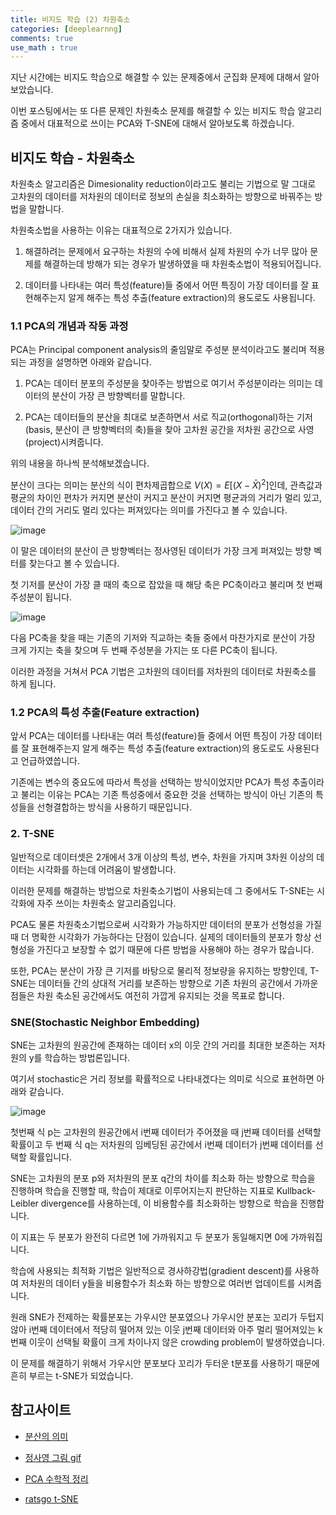 ```yaml
---
title: 비지도 학습 (2) 차원축소
categories: [deeplearnng]
comments: true
use_math : true
---
```




지난 시간에는 비지도 학습으로 해결할 수 있는 문제중에서 군집화 문제에 대해서 알아보았습니다. 

이번 포스팅에서는 또 다른 문제인 차원축소 문제를 해결할 수 있는 비지도 학습 알고리즘 중에서 대표적으로 쓰이는 PCA와 T-SNE에 대해서 알아보도록 하겠습니다.



## 비지도 학습 - 차원축소

차원축소 알고리즘은 Dimesionality reduction이라고도 불리는 기법으로 말 그대로 고차원의 데이터를 저차원의 데이터로 정보의 손실을 최소화하는 방향으로 바꿔주는 방법을 말합니다.

차원축소법을 사용하는 이유는 대표적으로 2가지가 있습니다.

1. 해결하려는 문제에서 요구하는 차원의 수에 비해서 실제 차원의 수가 너무 많아 문제를 해결하는데 방해가 되는 경우가 발생하였을 때 차원축소법이 적용되어집니다.

2. 데이터를 나타내는 여러 특성(feature)들 중에서 어떤 특징이 가장 데이터를 잘 표현해주는지 알게 해주는 특성 추출(feature extraction)의 용도로도 사용됩니다.



### 1.1 PCA의 개념과 작동 과정

PCA는 Principal component analysis의 줄임말로 주성분 분석이라고도 불리며 적용되는 과정을 설명하면 아래와 같습니다.

1. PCA는 데이터 분포의 주성분을 찾아주는 방법으로 여기서 주성분이라는 의미는 데이터의 분산이 가장 큰 방향벡터를 말합니다.

2. PCA는 데이터들의 분산을 최대로 보존하면서 서로 직교(orthogonal)하는 기저(basis, 분산이 큰 방향벡터의 축)들을 찾아 고차원 공간을 저차원 공간으로 사영(project)시켜줍니다.

위의 내용을 하나씩 분석해보겠습니다.

분산이 크다는 의미는 분산의 식이 편차제곱합으로 $V(X) = E[(X-\bar{X})^2]$​​​인데, 관측값과 평균의 차이인 편차가 커지면 분산이 커지고 분산이 커지면 평균과의 거리가 멀리 있고, 데이터 간의 거리도 멀리 있다는 퍼져있다는 의미를 가진다고 볼 수 있습니다.

![image](https://i.stack.imgur.com/Q7HIP.gif)

이 말은 데이터의 분산이 큰 방향벡터는 정사영된 데이터가 가장 크게 퍼져있는 방향 벡터를 찾는다고 볼 수 있습니다.

첫 기저를 분산이 가장 클 때의 축으로 잡았을 때 해당 축은 PC축이라고 불리며 첫 번째 주성분이 됩니다.

![image](https://user-images.githubusercontent.com/51338268/139525209-74c86a7f-dca8-4557-98d9-f92437dca6fc.png)

다음 PC축을 찾을 때는 기존의 기저와 직교하는 축들 중에서 마찬가지로 분산이 가장 크게 가지는 축을 찾으며 두 번째 주성분을 가지는 또 다른 PC축이 됩니다.

이러한 과정을 거쳐서 PCA 기법은 고차원의 데이터를 저차원의 데이터로 차원축소를 하게 됩니다.



### 1.2 PCA의 특성 추출(Feature extraction)

앞서 PCA는 데이터를 나타내는 여러 특성(feature)들 중에서 어떤 특징이 가장 데이터를 잘 표현해주는지 알게 해주는 특성 추출(feature extraction)의 용도로도 사용된다고 언급하였씁니다.

기존에는 변수의 중요도에 따라서 특성을 선택하는 방식이었지만 PCA가 특성 추출이라고 불리는 이유는 PCA는 기존 특성중에서 중요한 것을 선택하는 방식이 아닌 기존의 특성들을 선형결합하는 방식을 사용하기 때문입니다.



### 2. T-SNE

일반적으로 데이터셋은 2개에서 3개 이상의 특성, 변수, 차원을 가지며 3차원 이상의 데이터는 시각화를 하는데 어려움이 발생합니다.

이러한 문제를 해결하는 방법으로 차원축소기법이 사용되는데 그 중에서도 T-SNE는 시각화에 자주 쓰이는 차원축소 알고리즘입니다. 

PCA도 물론 차원축소기법으로써 시각화가 가능하지만 데이터의 분포가 선형성을 가질 때 더 명확한 시각화가 가능하다는 단점이 있습니다. 실제의 데이터들의 분포가 항상 선형성을 가진다고 보장할 수 없기 때문에 다른 방법을 사용해야 하는 경우가 많습니다.

또한, PCA는 분산이 가장 큰 기저를 바탕으로 물리적 정보량을 유지하는 방향인데, T-SNE는 데이터들 간의 상대적 거리를 보존하는 방향으로 기존 차원의 공간에서 가까운 점들은 차원 축소된 공간에서도 여전히 가깝게 유지되는 것을 목표로 합니다.



### SNE(Stochastic Neighbor Embedding)

SNE는 고차원의 원공간에 존재하는 데이터 x의 이웃 간의 거리를 최대한 보존하는 저차원의 y를 학습하는 방법론입니다.

여기서 stochastic은 거리 정보를 확률적으로 나타내겠다는 의미로 식으로 표현하면 아래와 같습니다.

![image](https://user-images.githubusercontent.com/51338268/139527275-77252112-507f-4386-adfb-67b3a94ab152.png)

첫번째 식 p는 고차원의 원공간에서 i번째 데이터가 주어졌을 때 j번째 데이터를 선택할 확률이고 두 번째 식 q는 저차원의 임베딩된 공간에서 i번째 데이터가 j번째 데이터를 선택할 확률입니다.

SNE는 고차원의 분포 p와 저차원의 분포 q간의 차이를 최소화 하는 방향으로 학습을 진행하며 학습을 진행할 때, 학습이 제대로 이루어지는지 판단하는 지표로 Kullback-Leibler divergence를 사용하는데, 이 비용함수를 최소화하는 방향으로 학습을 진행합니다. 

이 지표는 두 분포가 완전히 다르면 1에 가까워지고 두 분포가 동일해지면 0에 가까워집니다.

학습에 사용되는 최적화 기법은 일반적으로 경사하강법(gradient descent)를 사용하여 저차원의 데이터 y들을 비용함수가 최소화 하는 방향으로 여러번 업데이트를 시켜줍니다.

원래 SNE가 전제하는 확률분포는 가우시안 분포였으나 가우시안 분포는 꼬리가 두텁지 않아 i번째 데이터에서 적당히 떨어져 있는 이웃 j번째 데이터와 아주 멀리 떨어져있는 k번째 이웃이 선택될 확률이 크게 차이나지 않은 crowding problem이 발생하였습니다.

이 문제를 해결하기 위해서 가우시안 분포보다 꼬리가 두터운 t분포를 사용하기 때문에 흔히 부르는 t-SNE가 되었습니다.



## 참고사이트

- [분산의 의미](https://mathbitsnotebook.com/Algebra1/StatisticsData/STSD.html)

- [정사영 그림 gif](https://stats.stackexchange.com/questions/2691/making-sense-of-principal-component-analysis-eigenvectors-eigenvalues)

- [PCA 수학적 정리](https://ratsgo.github.io/machine%20learning/2017/04/24/PCA/)
- [ratsgo t-SNE](https://ratsgo.github.io/machine%20learning/2017/04/28/tSNE/)

